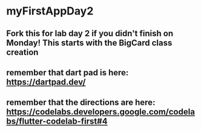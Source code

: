 # myFirstAppDay2

## Fork this for lab day 2 if you didn't finish on Monday! This starts with the BigCard class creation

## remember that dart pad is here: https://dartpad.dev/

## remember that the directions are here: https://codelabs.developers.google.com/codelabs/flutter-codelab-first#4
